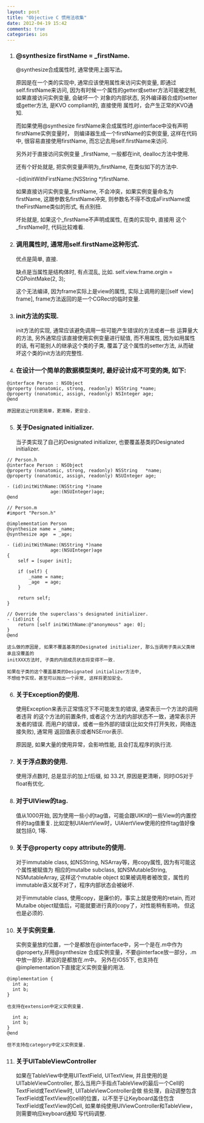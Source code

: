 ```yaml
---
layout: post
title: "Objective C 惯用法收集"
date: 2012-04-19 15:42
comments: true
categories: ios
---
```


<!-- more -->
1. ### @synthesize firstName = _firstName.
  
    @synthesize合成属性时, 通常使用上面写法。

    原因是在一个类的实现中, 通常应该使用属性来访问实例变量, 即通过self.firstName来访问, 
    因为有时候一个属性的getter或setter方法可能被定制, 如果直接访问实例变量, 会破坏一个
    对象的内部状态, 另外编译器合成的setter或getter方法, 是KVO compliant的, 直接使用
    属性时，会产生正常的KVO通知. 

    而如果使用@synthesize firstName来合成属性时,@interface中没有声明firstName实例变量时，
    则编译器生成一个firstName的实例变量, 这样在代码中, 很容易直接使用firstName, 
    而忘记去用self.firstName来访问.

    另外对于直接访问实例变量 _firstName, 一般都在init, dealloc方法中使用.

    还有个好处就是, 把实例变量声明为_firstName, 在类似如下的方法中.

    -(id)initWithFirstName:(NSString *)firstName.

    如果直接访问实例变量_firstName, 不会冲突，如果实例变量命名为firstName, 这跟参数名firstName冲突, 
    则参数名不得不改成aFirstName或theFirstName类似的形式, 有点别扭.

    坏处就是, 如果这个_firstName不声明成属性, 在类的实现中, 直接用
    这个_firstName时, 代码比较难看.
  
2. ### 调用属性时, 通常用self.firstName这种形式.
   
    优点是简单, 直接.

    缺点是当属性是结构体时, 有点混乱, 比如.
    self.view.frame.orgin = CGPointMake(2, 3);

    这个无法编译, 因为frame实际上是view的属性, 实际上调用的是[[self view] frame], 
    frame方法返回的是一个CGRect的临时变量.
  
3. ### init方法的实现.
   
    init方法的实现, 通常应该避免调用一些可能产生错误的方法或者一些
    运算量大的方法, 另外通常应该直接使用实例变量进行赋值, 而不用属性,
    因为如用属性的话, 有可能别人的继承这个类的子类, 覆盖了这个属性的setter方法,
    从而破坏这个类的init方法的完整性.
    
4. ### 在设计一个简单的数据模型类时, 最好设计成不可变的类, 如下:
``` objc
@interface Person : NSObject
@property (nonatomic, strong, readonly) NSString *name;
@property (nonatomic, assign, readonly) NSInteger age;
@end
```
    原因是这让代码更简单，更清晰，更安全.

5. ### 关于Designated initializer.

    当子类实现了自己的Designated initializer, 也要覆盖基类的Designated initializer.
``` objc
// Person.h
@interface Person : NSObject
@property (nonatomic, strong, readonly) NSString   *name;
@property (nonatomic, assign, readonly) NSUInteger age;

- (id)initWithName:(NSString *)name
                age:(NSUInteger)age;
@end

// Person.m
#import "Person.h"

@implementation Person
@synthesize name = _name;
@synthesize age  = _age;

- (id)initWithName:(NSString *)name
                age:(NSUInteger)age
{
    self = [super init];
    
    if (self) {
        _name = name;  
        _age  = age;
    }
    
    return self;
}   

// Override the superclass's designated initializer.
- (id)init {
    return [self initWithName:@"anonymous" age: 0];
}                 
@end
```

    这么做的原因是, 如果不覆盖基类的Designated initializer, 那么当调用子类从父类继承且没覆盖的
    initXXX方法时, 子类的内部成员状态将变得不一致.
            
    如果在子类的这个覆盖基类的Designated initializer方法中,
    不想给予实现，甚至可以抛出一个异常, 这样将更加安全。
              
6. ### 关于Exception的使用.
      
   使用Exception来表示正常情况下不可能发生的错误, 通常表示一个方法的调用者违背
   的这个方法的前置条件, 或者这个方法的内部状态不一致，通常表示开发者的错误.
   而用户的错误，或者一些外部的错误(比如文件打开失败，网络连接失败), 通常用
   返回值表示或者NSError表示.
    
   原因是, 如果大量的使用异常，会影响性能, 且会打乱程序的执行流.
    
7. ### 关于浮点数的使用.
   
   使用浮点数时, 总是显示的加上f后缀, 如 33.2f, 
   原因是更清晰，同时iOS对于float有优化.
    
8. ### 对于UIView的tag.    
   值从1000开始, 因为使用一些小的tag值，可能会跟UIKit的一些View的内置控件的tag值重复.
   比如定制UIAlertView时，UIAlertView使用的控件tag值好像就包括0, 1等.
    
9. ### 关于@property copy attribute的使用.
   对于immutable class, 如NSString, NSArray等，用copy属性, 因为有可能这个属性被赋值为
   相应的mutalbe subclass, 如NSMutableString, NSMutableArray, 这样这个mutable object
   如果被调用者被改变，属性的immutable语义就不对了，程序内部状态会被破坏.

   对于immutable class, 使用copy，是廉价的，事实上就是使用的retain, 
   而对Mutalbe object赋值后，可能就要进行真的copy了，对性能稍有影响，
   但这也是必须的.
   
10. ### 关于实例变量.
    实例变量放的位置，一个是都放在@interface中，另一个是在.m中作为@property,并用@synthesize
    合成实例变量，不要@interface放一部分，.m中放一部分.
    建议的是都放在.m中。
    另外在iOS5下, 也支持在@implementation下直接定义实例变量的用法.
``` objc    
@implementation {
  int a;
  int b;
}
```

    也支持在extension中定义实例变量.
``` objc @interface ViewController() {
  int a;
  int b;
}
@end
```    
    但不支持在category中定义实例变量.
    
11. ### 关于UITableViewController
    如果在TableView中使用UITextField, UITextView, 并且使用的是UITableViewController,
    那么当用户手指点TableView的最后一个Cell的TextField或TextView时, UITableViewController会做
    些处理，自动调整包含TextField或TextView的cell的位置，以不至于让Keyboard盖住包含
    TextField或TextView的Cell, 如果单纯使用UIViewController和TableView，则需要响应keyboard通知
    写代码调整.